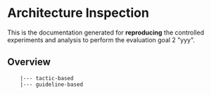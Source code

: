 # Architecture Inspection

This is the documentation generated for **reproducing** the controlled experiments and analysis to perform the evaluation goal 2 "yyy".

## Overview

```
    |--- tactic-based
    |--- guideline-based
```
